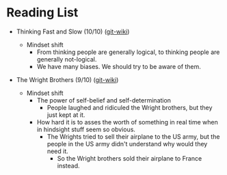 
# Reading List

- Thinking Fast and Slow (10/10) ([git-wiki](https://github.com/git-wiki/wiki/blob/master/pages/thinking_fast_and_slow.md))
  - Mindset shift
    - From thinking people are generally logical, to thinking people are generally not-logical.
    - We have many biases. We should try to be aware of them.

    
- The Wright Brothers (9/10) ([git-wiki](https://github.com/git-wiki/wiki/blob/master/pages/the_wright_brothers_book.md))
  - Mindset shift
    - The power of self-belief and self-determination
      - People laughed and ridiculed the Wright brothers, but they just kept at it. 
    - How hard it is to asses the worth of something in real time when in hindsight stuff seem so
      obvious.
        - The Wrights tried to sell their airplane to the US army, but the people in the
          US army didn't understand why would they need it.
          - So the Wright brothers sold their airplane to France instead.


